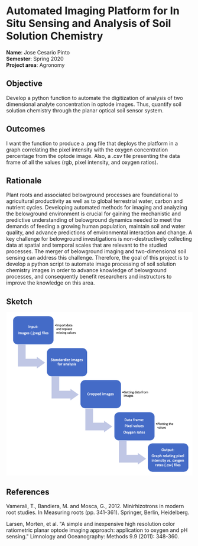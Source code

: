 # Automated Imaging Platform for In Situ Sensing and Analysis of Soil Solution Chemistry

**Name**: Jose Cesario Pinto<br/>
**Semester**: Spring 2020 <br/>
**Project area**: Agronomy

## Objective
Develop a python function to automate the digitization of analysis of two dimensional analyte concentration in optode images. Thus, quantify soil solution chemistry through the planar optical soil sensor system.
  
## Outcomes
I want the function to produce a .png file that deploys the platform in a graph correlating the pixel intensity with the oxygen concentration percentage from the optode image. Also, a .csv file presenting the data frame of all the values (rgb, pixel intensity, and oxygen ratios).

## Rationale
Plant roots and associated belowground processes are foundational to agricultural productivity as well as to global terrestrial water, carbon and nutrient cycles. Developing automated methods for imaging and analyzing the belowground environment is crucial for gaining the mechanistic and predictive understanding of belowground dynamics needed to meet the demands of feeding a growing human population, maintain soil and water quality, and advance predictions of environmental interaction and change. A key challenge for belowground investigations is non-destructively collecting data at spatial and temporal scales that are relevant to the studied processes. The merger of belowground imaging and two-dimensional soil sensing can address this challenge. Therefore, the goal of this project is to develop a python script to automate image processing of soil solution chemistry images in order to advance knowledge of belowground processes, and consequently benefit researchers and instructors to improve the knowledge on this area. 

## Sketch

![](https://github.com/joseguilhermecpp/Image_Analysis/blob/master/Sketch_Image-processing.png)

## References
Vamerali, T., Bandiera, M. and Mosca, G., 2012. Minirhizotrons in modern root studies. In Measuring roots (pp. 341-361). Springer, Berlin, Heidelberg.

Larsen, Morten, et al. "A simple and inexpensive high resolution color ratiometric planar optode imaging approach: application to oxygen and pH sensing." Limnology and Oceanography: Methods 9.9 (2011): 348-360.
